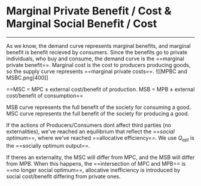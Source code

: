 # Marginal Private Benefit / Cost & Marginal Social Benefit / Cost
---
As we know, the demand curve represents marginal benefits, and marginal benefit is benefit recieved by consumers. Since the benefits go to private individuals, who buy and consume, the demand curve is the ==marginal private benefit==. Marginal cost is the cost to producers producing goods, so the supply curve represents ==marginal private costs==.
![[MPBC and MSBC.png|400]]

==MSC = MPC ± external cost/benefit of production.
MSB = MPB ± external cost/benefit of consumption==

MSB curve represents the full benefit of the society for consuming a good.
MSC curve represents the full benefit of the society for producing a good.

If the actions of Producers/Consumers dont affect third parties (no externalities), we've reached an equilibrium that reflect the ==*social optimum*==, where we've reached ==allocative efficiency==. We use $Q_{opt}$ is the ==socially optimum output==.

If theres an externality, the MSC will differ from MPC, and the MSB will differ from MPB. When this happens, the ==intersection of MPC and MPB== is ==no longer social optimum==, allocative inefficiency is introduced by social cost/benefit differing from private ones.

